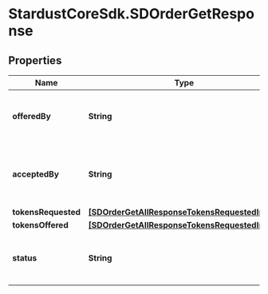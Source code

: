 # StardustCoreSdk.SDOrderGetResponse

## Properties

Name | Type | Description | Notes
------------ | ------------- | ------------- | -------------
**offeredBy** | **String** | The playerId who initiated the order | 
**acceptedBy** | **String** | The playerId who is being offered a order | 
**tokensRequested** | [**[SDOrderGetAllResponseTokensRequestedInner]**](SDOrderGetAllResponseTokensRequestedInner.md) |  | 
**tokensOffered** | [**[SDOrderGetAllResponseTokensRequestedInner]**](SDOrderGetAllResponseTokensRequestedInner.md) |  | 
**status** | **String** | The status of the order [&#39;offer&#39;, &#39;accepted&#39;, &#39;cancelled&#39;] | 



